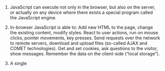 1.  JavaScript can execute not only in the browser, but also on the server, or actually on any device where there exists a special program called the JavaScript engine.
2. In-browser JavaScript is able to:
    Add new HTML to the page, change the existing content, modify styles.
    React to user actions, run on mouse clicks, pointer movements, key presses.
    Send requests over the network to remote servers, download and upload files (so-called AJAX and COMET technologies).
    Get and set cookies, ask questions to the visitor, show messages.
    Remember the data on the client-side (“local storage”).
3. A single <script> tag can’t have both the src attribute and the code inside.
4. It’s recommended to put semicolons between statements even if they are separated by newlines. This rule is widely adopted by the community. Let’s note once again – it is possible to leave out semicolons most of the time. But it’s safer – especially for a beginner – to use them.
5. One-line comments start with two forward slash characters //.
6. Multiline comments start with a forward slash and an asterisk /* and end with an asterisk and a forward slash */.
7. the dollar sign '$' and the underscore '_' can also be used in names. They are regular symbols, just like letters, without any special meaning.
8. Normally, we need to define a variable before using it. But in the old times, it was technically possible to create a variable by a mere assignment of the value, without let. This still works now if we don’t put use strict. The behavior is kept for compatibility with old scripts.
9. Variables declared using const are called “constants”. They cannot be changed. An attempt to do it would cause an error.
10. var – is an old-school variable declaration. Normally we don’t use it at all, but we’ll cover subtle differences from let in the chapter The old "var", just in case you need them.
11. A variable in JavaScript can contain any data. A variable can at one moment be a string and later receive a numeric value.  Programming languages that allow such things are called “dynamically typed”, meaning that there are data types, but variables are not bound to any of them.
12. Double and single quotes are “simple” quotes. There’s no difference between them in JavaScript.
13. Backticks are “extended functionality” quotes. They allow us to embed variables and expressions into a string by wrapping them in ${…}.
14. If a variable is declared, but not assigned, then its value is exactly undefined.
15. The typeof operator returns the type of the argument. It’s useful when we want to process values of different types differently, or just want to make a quick check.
16. Math is a built-in object that provides mathematical operations. 
17. A strict equality operator === checks the equality without type conversion.
18. If a function does not return a value, it is the same as if it returns undefined. An empty return is also the same as return undefined.
19. In JavaScript, a function is a value, so we can deal with it as a value. 
20. An object can be created with figure brackets {…} with an optional list of properties. A property is a “key: value” pair, where key is a string (also called a “property name”), and value can be anything.
21. An empty object (“empty cabinet”) can be created using one of two syntaxes:
    let user = new Object(); // "object constructor" syntax
    let user = {};  // "object literal" syntax
22. To remove a property, we can use delete operator.
23. We can use square brackets in an object literal. That’s called computed properties.
24. The meaning of a computed property is simple: [fruit] means that the property name should be taken from fruit.
25. Most of the time, when property names are known and simple, the dot is used. And if we need something more complex, then we switch to square brackets.
26. A variable cannot have a name equal to one of language-reserved words like “for”, “let”, “return” etc. But for an object property, there’s no such restriction. 
27. In real code we often use existing variables as values for property names.
28. The use-case of making a property from a variable is so common, that there’s a special property value shorthand to make it shorter. Instead of name:name we can just write name. We can use both normal properties and shorthands in the same object.
29. We can use a special operator "in" to check for the existence of a property. Please note that on the left side of in there must be a property name. That’s usually a quoted string. If we omit quotes, that would mean a variable containing the actual name to be tested. F
30. To walk over all keys of an object, there exists a special form of the loop: for..in. 
31. One of the fundamental differences of objects vs primitives is that they are stored and copied “by reference”. Primitive values: strings, numbers, booleans – are assigned/copied “as a whole value”.
32. Two objects are equal only if they are the same object.
33. The JSON (JavaScript Object Notation) is a general format to represent values and objects. It is described as in RFC 4627 standard. Initially it was made for JavaScript, but many other languages have libraries to handle it as well. So it’s easy to use JSON for data exchange when the client uses JavaScript and the server is written on Ruby/PHP/Java/Whatever.

    JavaScript provides methods:

        JSON.stringify to convert objects into JSON.
        JSON.parse to convert JSON back into an object.

